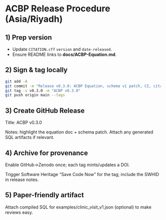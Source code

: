 # ACBP Release Procedure (Asia/Riyadh)

## 1) Prep version
- Update `CITATION.cff` `version` and `date-released`.
- Ensure README links to **docs/ACBP-Equation.md**.

## 2) Sign & tag locally
```bash
git add -A
git commit -m "Release v0.3.0: ACBP Equation, schema v1 patch, CI, citation"
git tag -s v0.3.0 -m "ACBP v0.3.0"
git push origin main --tags
```
## 3) Create GitHub Release

Title: ACBP v0.3.0

Notes: highlight the equation doc + schema patch. Attach any generated SQL artifacts if relevant.

## 4) Archive for provenance

Enable GitHub→Zenodo once; each tag mints/updates a DOI.

Trigger Software Heritage “Save Code Now” for the tag; include the SWHID in release notes.

## 5) Paper-friendly artifact

Attach compiled SQL for examples/clinic_visit_v1.json (optional) to make reviews easy.
